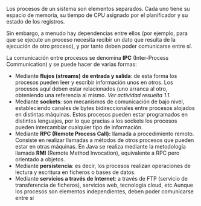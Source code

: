 Los procesos de un sistema son elementos separados. Cada uno tiene su espacio de memoria, su tiempo de CPU asignado por el planificador y su estado de los registros.

Sin embargo, a menudo hay dependencias entre ellos (por ejemplo, para que se ejecute un proceso necesita recibir un dato que resulta de la ejecución de otro proceso), y por tanto deben poder comunicarse entre sí.

La comunicación entre procesos se denomina **IPC** (Inter-Process Communication) y se puede hacer de varias formas:

- Mediante **flujos (streams)** **de entrada y salida**: de esta forma los procesos pueden leer y escribir información unos en otros. Los procesos aquí deben estar relacionados (uno arranca al otro, obteniendo una referencia al mismo. *Ver actividad resuelta 1.1.*
- Mediante **sockets**: son mecanismos de comunicación de bajo nivel, estableciendo canales de bytes bidireccionales entre procesos alojados en distintas máquinas. Estos procesos pueden estar programados en distintos lenguajes, por lo que gracias a los sockets los procesos pueden intercambiar cualquier tipo de información.
- Mediante **RPC (Remote Process Call):** llamada a procedimiento remoto. Consiste en realizar llamadas a métodos de otros procesos que pueden estar en otras máquinas. En Java se realiza mediante la metodología llamada **RMI** (Remote Method Invocation), equivalente a RPC pero orientado a objetos.
- Mediante **persistencia**: es decir, los procesos realizan operaciones de lectura y escritura en ficheros o bases de datos.
- Mediante **servicios a través de Internet**: a través de FTP (servicio de transferencia de ficheros), servicios web, tecnología cloud, etc.Aunque los procesos son elementos independientes, deben poder comunicarse entre sí